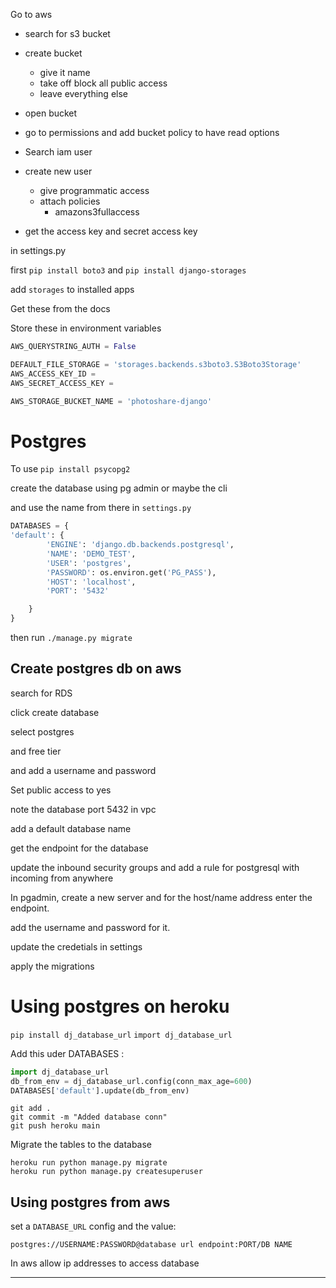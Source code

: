 Go to aws
* search for s3 bucket

* create bucket
	* give it name
	* take off block all public access
	* leave everything else
* open bucket

* go to permissions and add bucket policy to have read options

* Search iam user

* create new user
	* give programmatic access
	* attach policies
		* amazons3fullaccess

* get the access key and secret access key

in settings.py

first `pip install boto3` and `pip install django-storages`

add `storages` to installed apps

Get these from the docs

Store these in environment variables

```py
AWS_QUERYSTRING_AUTH = False

DEFAULT_FILE_STORAGE = 'storages.backends.s3boto3.S3Boto3Storage'
AWS_ACCESS_KEY_ID = 
AWS_SECRET_ACCESS_KEY = 

AWS_STORAGE_BUCKET_NAME = 'photoshare-django'

```


# Postgres

To use `pip install psycopg2`

create the database using pg admin or maybe the cli

and use the name from there in `settings.py`

```py
DATABASES = {
'default': {
        'ENGINE': 'django.db.backends.postgresql',
        'NAME': 'DEMO_TEST',
        'USER': 'postgres',
        'PASSWORD': os.environ.get('PG_PASS'),
        'HOST': 'localhost',
        'PORT': '5432'

    }
}
```

then run `./manage.py migrate`


## Create postgres db on aws

search for RDS

click create database

select postgres

and free tier

and add a username and password

Set public access to yes

note the database port 5432 in vpc

add a default database name

get the endpoint for the database

update the inbound security groups and add a rule for
postgresql with incoming from anywhere 


In pgadmin, create a new server
and for the host/name address enter the endpoint.

add the username and password for it.

update the credetials in settings

apply the migrations



# Using postgres on heroku

`pip install dj_database_url`
`import dj_database_url`

Add this uder DATABASES	:

```py
import dj_database_url
db_from_env = dj_database_url.config(conn_max_age=600)
DATABASES['default'].update(db_from_env)
```

```
git add .
git commit -m "Added database conn"
git push heroku main
```

Migrate the tables to the database

```
heroku run python manage.py migrate
heroku run python manage.py createsuperuser
```


## Using postgres from aws

set a `DATABASE_URL` config 
and the value:

`postgres://USERNAME:PASSWORD@database url endpoint:PORT/DB NAME`

In aws allow ip addresses to access database




---


<br>

